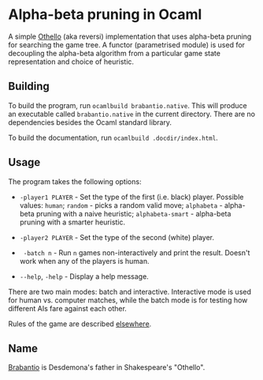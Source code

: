 Alpha-beta pruning in Ocaml
===========================

A simple [Othello][1] (aka reversi) implementation that uses alpha-beta pruning
for searching the game tree. A functor (parametrised module) is used for
decoupling the alpha-beta algorithm from a particular game state representation
and choice of heuristic.

Building
--------

To build the program, run `ocamlbuild brabantio.native`. This will produce an
executable called `brabantio.native` in the current directory. There are no
dependencies besides the Ocaml standard library.

To build the documentation, run `ocamlbuild .docdir/index.html`.

Usage
-----

The program takes the following options:

* `-player1 PLAYER` - Set the type of the first (i.e. black) player. Possible
  values: `human`; `random` - picks a random valid move; `alphabeta` -
  alpha-beta pruning with a naive heuristic; `alphabeta-smart` - alpha-beta
  pruning with a smarter heuristic.

* `-player2 PLAYER` - Set the type of the second (white) player.

* ` -batch n` - Run `n` games non-interactively and print the result. Doesn't
  work when any of the players is human.

* `--help`, `-help` - Display a help message.

There are two main modes: batch and interactive. Interactive mode is used for
human vs. computer matches, while the batch mode is for testing how different
AIs fare against each other.

Rules of the game are described [elsewhere][1].

Name
----

[Brabantio][2] is Desdemona's father in Shakespeare's "Othello".

[1]: http://en.wikipedia.org/wiki/Reversi
[2]: http://en.wikipedia.org/wiki/Brabantio
